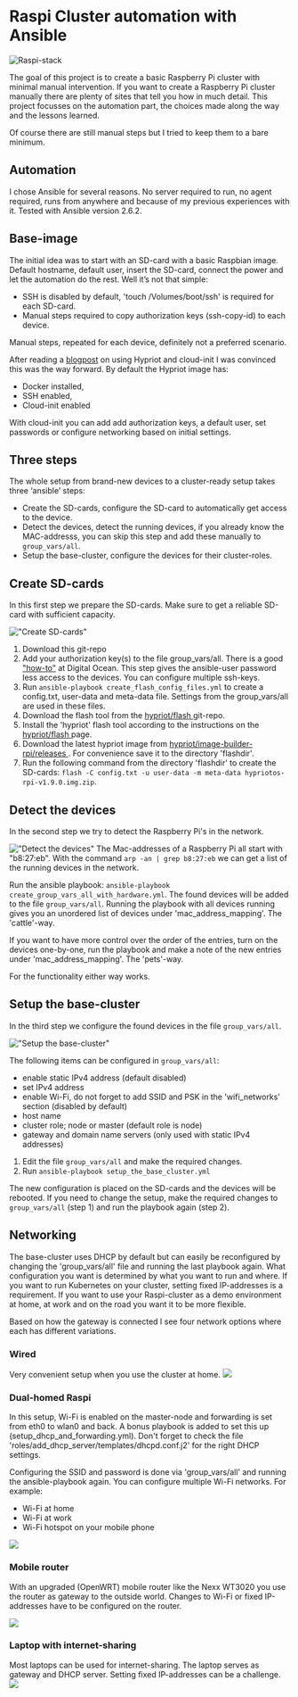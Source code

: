 # Raspi Cluster automation with Ansible
![Raspi-stack](img/Raspi-stack.png)

The goal of this project is to create a basic Raspberry Pi cluster with minimal manual intervention.
If you want to create a Raspberry Pi cluster manually there are plenty of sites that tell you how in much detail. This project focusses on the automation part, the choices made along the way and the lessons learned.

Of course there are still manual steps but I tried to keep them to a bare minimum.

## Automation
I chose Ansible for several reasons. No server required to run, no agent required, runs from anywhere and because of my previous experiences with it. Tested with Ansible version 2.6.2.

## Base-image
The initial idea was to start with an SD-card with a basic Raspbian image. Default hostname, default user, insert the SD-card, connect the power and let the automation do the rest. Well it’s not that simple:

- SSH is disabled by default, 'touch /Volumes/boot/ssh' is required for each SD-card.
- Manual steps required to copy authorization keys (ssh-copy-id) to each device.

Manual steps, repeated for each device, definitely not a preferred scenario.

After reading a [blogpost](https://blog.hypriot.com/post/releasing-HypriotOS-1-8/) on using Hypriot and cloud-init I was convinced this was the way forward. By default the Hypriot image has:
- Docker installed,
- SSH enabled,
- Cloud-init enabled

With cloud-init you can add add authorization keys, a default user, set passwords or configure networking based on initial settings.

## Three steps

The whole setup from brand-new devices to a cluster-ready setup takes three ‘ansible’ steps:
- Create the SD-cards, configure the SD-card to automatically get access to the device.
- Detect the devices, detect the running devices, if you already know the MAC-addresss, you can skip this step and add these manually to `group_vars/all`.
- Setup the base-cluster, configure the devices for their cluster-roles.

## Create SD-cards

In this first step we prepare the SD-cards. Make sure to get a reliable SD-card with sufficient capacity.

!["Create SD-cards"](img/create_sd_cards.png)
1. Download this git-repo
2. Add your authorization key(s) to the file group_vars/all. There is a good ["how-to"](https://www.digitalocean.com/community/tutorials/how-to-set-up-ssh-keys--2) at Digital Ocean. This step gives the ansible-user password less access to the devices. You can configure multiple ssh-keys.
3. Run `ansible-playbook create_flash_config_files.yml` to create a config.txt, user-data and meta-data file. Settings from the group_vars/all are used in these files.
4. Download the flash tool from the [hypriot/flash ](https://github.com/hypriot/flash/archive/master.zip) git-repo.
5. Install the 'hypriot' flash tool according to the instructions on the [hypriot/flash ](https://github.com/hypriot/flash) page.
6. Download the latest hypriot image from [hypriot/image-builder-rpi/releases ](https://github.com/hypriot/image-builder-rpi/releases). For convenience save it to the directory 'flashdir'.
7. Run the following command from the directory 'flashdir' to create the SD-cards: `flash -C config.txt -u user-data -m meta-data hypriotos-rpi-v1.9.0.img.zip`.

## Detect the devices

In the second step we try to detect the Raspberry Pi's in the network.

!["Detect the devices"](img/detect_the_devices.png)
The Mac-addresses of a Raspberry Pi all start with "b8:27:eb". With the command `arp -an | grep b8:27:eb` we can get a list of the running devices in the network.

Run the ansible playbook: `ansible-playbook create_group_vars_all_with_hardware.yml`. The found devices will be added to the file `group_vars/all`.
Running the playbook with all devices running gives you an unordered list of devices under 'mac_address_mapping'. The 'cattle'-way.

If you want to have more control over the order of the entries, turn on the devices one-by-one, run the playbook and make a note of the new entries under 'mac_address_mapping'. The 'pets'-way.

For the functionality either way works.

## Setup the base-cluster

In the third step we configure the found devices in the file `group_vars/all`.

!["Setup the base-cluster"](img/setup_the_base_cluster.png)

The following items can be configured in `group_vars/all`:
- enable static IPv4 address (default disabled)
- set IPv4 address
- enable Wi-Fi, do not forget to add SSID and PSK in the 'wifi_networks' section (disabled by default)
- host name
- cluster role; node or master (default role is node)
- gateway and domain name servers (only used with static IPv4 addresses)

1. Edit the file `group_vars/all` and make the required changes.
2. Run `ansible-playbook setup_the_base_cluster.yml`

The new configuration is placed on the SD-cards and the devices will be rebooted. If you need to change the setup, make the required changes to `group_vars/all` (step 1) and run the playbook again (step 2).

## Networking

The base-cluster uses DHCP by default but can easily be reconfigured by changing the 'group_vars/all' file and running the last playbook again.
What configuration you want is determined by what you want to run and where. If you want to run Kubernetes on your cluster, setting fixed IP-addresses is a requirement. If you want to use your Raspi-cluster as a demo environment at home, at work and on the road you want it to be more flexible.

Based on how the gateway is connected I see four network options where each has different variations.

### Wired
Very convenient setup when you use the cluster at home.
![](img/networking_wired.png)

### Dual-homed Raspi
In this setup, Wi-Fi is enabled on the master-node and forwarding is set from eth0 to wlan0 and back.
A bonus playbook is added to set this up (setup_dhcp_and_forwarding.yml). Don't forget to check the file 'roles/add_dhcp_server/templates/dhcpd.conf.j2' for the right DHCP settings.

Configuring the SSID and password is done via 'group_vars/all' and running the ansible-playbook again.
You can configure multiple Wi-Fi networks. For example:
- Wi-Fi at home
- Wi-Fi at work
- Wi-Fi hotspot on your mobile phone

![](img/networking_dual-homed_raspi.png)

### Mobile router
With an upgraded (OpenWRT) mobile router like the Nexx WT3020 you use the router as gateway to the outside world. Changes to Wi-Fi or fixed IP-addresses have to be configured on the router.

![](img/networking_mobile_router.png)

### Laptop with internet-sharing
Most laptops can be used for internet-sharing. The laptop serves as gateway and DHCP server. Setting fixed IP-addresses can be a challenge.
![](img/networking_laptop_with_internet_sharing.png)
